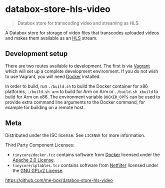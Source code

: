 # databox-store-hls-video
> Databox store for transcoding video and streaming as HLS.

A Databox store for storage of video files that transcodes uploaded videos
and makes them available as an [HLS](https://developer.apple.com/streaming/)
stream.

## Development setup

There are two routes available to development. The first is via 
[Vagrant](https://www.vagrantup.com/) which will set up a complete development
environment. If you do not wish to use Vagrant, you will need [Docker][docker] installed.

In order to build, run ``./build.sh`` to build the Docker container for
x86 platforms, ``./build.sh arm`` to build for Arm on Arm or 
``./build.sh xbuild`` to build for Arm on x86. The environment variable
``DOCKER_OPTS`` can be used to provide extra command line arguments to the
Docker command, for example for building on a remote host.

## Meta

Distributed under the ISC license. See ``LICENSE`` for more information.

Third Party Component Licenses:
* ``tinycore/docker.tcz`` contains software from [Docker][docker]
licensed under the [Apache 2.0 License][apache-2.0-license].
* ``tinycore/iptables.tcz`` contains software from [Netfilter][netfilter]
licensed under the [GNU GPLv2 License][gplv2-license].

<https://github.com/me-box/databox-store-hls-video>

[docker]: https://www.docker.com/
[apache-2.0-license]: https://github.com/docker/docker/blob/master/LICENSE
[netfilter]: https://www.netfilter.org/
[gplv2-license]: https://www.gnu.org/licenses/old-licenses/gpl-2.0.html

